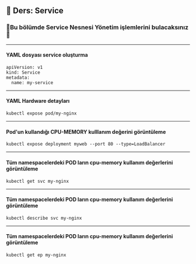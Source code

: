 ## 🧑 Ders: Service

### 📗Bu bölümde Service Nesnesi Yönetim işlemlerini bulacaksınız📗

***
#### YAML dosyası service oluşturma
```
apiVersion: v1
kind: Service
metadata:
  name: my-service
```
***
#### YAML Hardware detayları
```
kubectl expose pod/my-nginx
```
***
#### Pod'un kullandığı CPU-MEMORY kulllanım değerini görüntüleme
```
kubectl expose deployment myweb --port 80 --type=LoadBalancer
```
***
#### Tüm namespacelerdeki POD ların cpu-memory kullanım değerlerini görüntüleme
```
kubectl get svc my-nginx
```
***
#### Tüm namespacelerdeki POD ların cpu-memory kullanım değerlerini görüntüleme
```
kubectl describe svc my-nginx
```
***
#### Tüm namespacelerdeki POD ların cpu-memory kullanım değerlerini görüntüleme
```
kubectl get ep my-nginx
```



